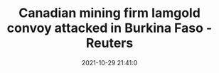 ---
"title": "Canadian mining firm Iamgold convoy attacked in Burkina Faso - Reuters"
"date": "2021-10-29 21:41:0"
"feed_name": "GOOGLENEWSMINING"
"feed_website": "https://news.google.com/search?q=mining%2Bincident&hl=en-US&gl=US&ceid=US:en"
"feed_rss": "https://news.google.com/rss/search?q=mining%2Bincident&hl=en-US&gl=US&ceid=US:en"
"link": "https://www.reuters.com/world/canadian-mining-firm-iamgold-convoy-attacked-burkina-faso-several-missing-2021-10-29/"
"source": "{'href': 'https://www.reuters.com', 'title': 'Reuters'}"
"file": "_posts/2021-1-1-4678b903dc1bff434f6cdcc5489b2e2029018a51.md"
"accident": "0"
"drilling": "0"
"dead": "0"
"injured": "0"
"arrested": "0"
"place": "unknown place"
"where": "unknown site"
"causes": "unknown"
"place_uri": "unknown place"
---
